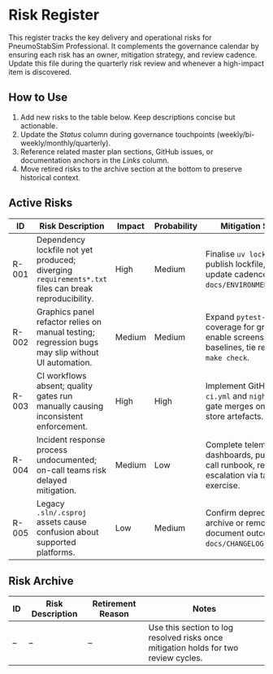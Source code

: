 # Risk Register

This register tracks the key delivery and operational risks for PneumoStabSim Professional.
It complements the governance calendar by ensuring each risk has an owner, mitigation strategy,
and review cadence. Update this file during the quarterly risk review and whenever a high-impact
item is discovered.

## How to Use

1. Add new risks to the table below. Keep descriptions concise but actionable.
2. Update the *Status* column during governance touchpoints (weekly/bi-weekly/monthly/quarterly).
3. Reference related master plan sections, GitHub issues, or documentation anchors in the *Links* column.
4. Move retired risks to the archive section at the bottom to preserve historical context.

## Active Risks

| ID | Risk Description | Impact | Probability | Mitigation Strategy | Owner | Status | Links |
| --- | --- | --- | --- | --- | --- | --- | --- |
| R-001 | Dependency lockfile not yet produced; diverging `requirements*.txt` files can break reproducibility. | High | Medium | Finalise `uv lock` workflow, publish lockfile, document update cadence in `docs/ENVIRONMENT_SETUP.md`. | DevOps lead | Mitigation in progress | Master Plan §3.2, Issue #412 |
| R-002 | Graphics panel refactor relies on manual testing; regression bugs may slip without UI automation. | Medium | Medium | Expand `pytest-qt` coverage for graphics tabs, enable screenshot baselines, tie results into `make check`. | QA automation lead | Monitoring | Master Plan §7.1, Test Plan draft |
| R-003 | CI workflows absent; quality gates run manually causing inconsistent enforcement. | High | High | Implement GitHub Actions `ci.yml` and `nightly.yml`, gate merges on `make check`, store artefacts. | Engineering manager | High priority | Master Plan §7.2 |
| R-004 | Incident response process undocumented; on-call teams risk delayed mitigation. | Medium | Low | Complete telemetry dashboards, publish on-call runbook, rehearse escalation via tabletop exercise. | Support lead | Planned | Phase 5 plan §1 |
| R-005 | Legacy `.sln/.csproj` assets cause confusion about supported platforms. | Low | Medium | Confirm deprecation, archive or remove assets, document outcome in `docs/CHANGELOG_MODULAR.md`. | Architecture lead | Under review | Master Plan §9.2 |

## Risk Archive

| ID | Risk Description | Retirement Reason | Notes |
| --- | --- | --- | --- |
| – | – | – | Use this section to log resolved risks once mitigation holds for two review cycles. |
